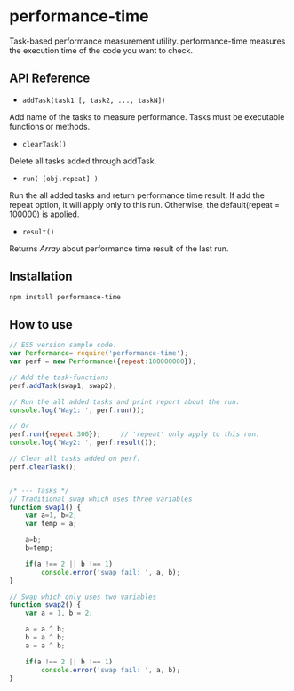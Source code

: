# performance-time
 Task-based performance measurement utility.
 performance-time measures the execution time of the code you want to check.

## API Reference

- `addTask(task1 [, task2, ..., taskN])`

Add name of the tasks to measure performance.
Tasks must be executable functions or methods.

- `clearTask()`

Delete all tasks added through addTask.

- `run( [obj.repeat] )`

Run the all added tasks and return performance time result.
If add the repeat option, it will apply only to this run.
Otherwise, the default(repeat = 100000) is applied.

- `result()`

Returns *Array* about performance time result of the last run.


## Installation
```sh
npm install performance-time
```

## How to use
```javascript
// ES5 version sample code.
var Performance= require('performance-time');
var perf = new Performance({repeat:100000000});

// Add the task-functions
perf.addTask(swap1, swap2);

// Run the all added tasks and print report about the run.
console.log('Way1: ', perf.run());

// Or
perf.run({repeat:300});		// 'repeat' only apply to this run.
console.log('Way2: ', perf.result());

// Clear all tasks added on perf.
perf.clearTask();


/* --- Tasks */
// Traditional swap which uses three variables
function swap1() {
	var a=1, b=2;
	var temp = a;

	a=b;
	b=temp;

	if(a !== 2 || b !== 1)
		console.error('swap fail: ', a, b);
}

// Swap which only uses two variables
function swap2() {
	var a = 1, b = 2;

	a = a ^ b;
	b = a ^ b;
	a = a ^ b;

	if(a !== 2 || b !== 1)
		console.error('swap fail: ', a, b);
}
```